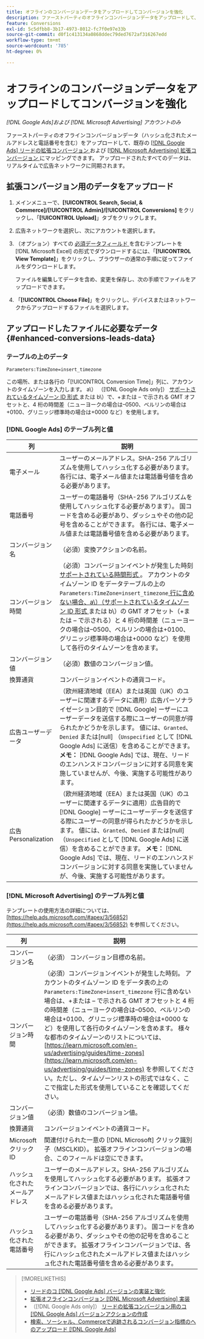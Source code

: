 ```yaml
---
title: オフラインのコンバージョンデータをアップロードしてコンバージョンを強化
description: ファーストパーティのオフラインコンバージョンデータをアップロードして、リードの強化コンバージョンおよび強化コンバージョンの  [!DNL Google Ads]  強化コンバージョンにマッピングする方法  [!DNL Microsoft Advertising]  説明します。
feature: Conversions
exl-id: 5c5dfbb8-3b17-4973-8012-fc7f0e97e33b
source-git-commit: d0f1c413134a0868ddec79ded7672af316267edd
workflow-type: tm+mt
source-wordcount: '785'
ht-degree: 0%

---
```


# オフラインのコンバージョンデータをアップロードしてコンバージョンを強化

*[!DNL Google Ads]および [!DNL Microsoft Advertising] アカウントのみ*

ファーストパーティのオフラインコンバージョンデータ（ハッシュ化されたメールアドレスと電話番号を含む）をアップロードして、既存の [[!DNL Google Ads]  リードの拡張コンバージョン ](/help/search-social-commerce/admin/conversion-metrics/conversion-action-google.md) および [[!DNL Microsoft Advertising]  拡張コンバージョン ](https://help.ads.microsoft.com/#apex/ads/en/60178) にマッピングできます。 アップロードされたすべてのデータは、リアルタイムで広告ネットワークに同期されます。

## 拡張コンバージョン用のデータをアップロード

1. メインメニューで、**[!UICONTROL Search, Social, & Commerce]/[!UICONTROL Admin]/[!UICONTROL Conversions]** をクリックし、「**[!UICONTROL Upload]**」タブをクリックします。

1. 広告ネットワークを選択し、次にアカウントを選択します。

1. （オプション）すべての [ 必須データフィールド ](#enhanced-conversions-leads-data) を含むテンプレートを [!DNL Microsoft Excel] の形式でダウンロードするには、「**[!UICONTROL View Template]**」をクリックし、ブラウザーの通常の手順に従ってファイルをダウンロードします。

   ファイルを編集してデータを含め、変更を保存し、次の手順でファイルをアップロードできます。

1. 「**[!UICONTROL Choose File]**」をクリックし、デバイスまたはネットワークからアップロードするファイルを選択します。

## アップロードしたファイルに必要なデータ {#enhanced-conversions-leads-data}

### テーブルの上のデータ

`Parameters:TimeZone=insert_timezone`

この場所、または各行の「[!UICONTROL Conversion Time]」列に、アカウントのタイムゾーンを入力します。 a\） （[!DNL Google Ads only]） [ サポートされているタイムゾーン ID 形式 ](https://developers.google.com/google-ads/api/data/codes-formats#timezone_ids) または b\）で、+または – で示される GMT オフセットと、4 桁の時間差（ニューヨークの場合は–0500、ベルリンの場合は+0100、グリニッジ標準時の場合は+0000 など）を使用します。

### [!DNL Google Ads] のテーブル列と値

| 列 | 説明 |
| ------ | ----------- |
| 電子メール | ユーザーのメールアドレス。SHA-256 アルゴリズムを使用してハッシュ化する必要があります。 各行には、電子メール値または電話番号値を含める必要があります。 |
| 電話番号 | ユーザーの電話番号（SHA-256 アルゴリズムを使用してハッシュ化する必要があります）。 国コードを含める必要があり、ダッシュやその他の記号を含めることができます。 各行には、電子メール値または電話番号値を含める必要があります。 |
| コンバージョン名 | （必須）変換アクションの名前。 |
| コンバージョン時間 | （必須）コンバージョンイベントが発生した時刻 [ サポートされている時間形式 ](https://support.google.com/google-ads/answer/7014069#prepare_data)。 アカウントのタイムゾーン ID をデータテーブルの上の `Parameters:TimeZone=insert_timezone`[ 行に含めない場合、a\）（サポートされているタイムゾーン ID 形式 ](https://developers.google.com/google-ads/api/data/codes-formats#timezone_ids) または b\）の GMT オフセット（+または – で示される）と 4 桁の時間差（ニューヨークの場合は–0500、ベルリンの場合は+0100、グリニッジ標準時の場合は+0000 など）を使用して各行のタイムゾーンを含めます。 |
| コンバージョン値 | （必須）数値のコンバージョン値。 |
| 換算通貨 | コンバージョンイベントの通貨コード。 |
| 広告ユーザーデータ | （欧州経済地域（EEA）または英国（UK）のユーザーに関連するデータに適用）広告パーソナライゼーション目的で [!DNL Google] ーザーにユーザーデータを送信する際にユーザーの同意が得られたかどうかを示します。 値には、`Granted`、`Denied` または\[null\] （`Unspecified` として [!DNL Google Ads] に送信）を含めることができます。 **メモ：** [!DNL Google Ads] では、現在、リードのエンハンスドコンバージョンに対する同意を実施していませんが、今後、実施する可能性があります。 |
| 広告Personalization | （欧州経済地域（EEA）または英国（UK）のユーザーに関連するデータに適用）広告目的で [!DNL Google] ーザーにユーザーデータを送信する際にユーザーの同意が得られたかどうかを示します。 値には、`Granted`、`Denied` または\[null\] （`Unspecified` として [!DNL Google Ads] に送信）を含めることができます。 **メモ：** [!DNL Google Ads] では、現在、リードのエンハンスドコンバージョンに対する同意を実施していませんが、今後、実施する可能性があります。 |

### [!DNL Microsoft Advertising] のテーブル列と値

テンプレートの使用方法の詳細については、[https://help.ads.microsoft.com/#apex/3/56852](https://help.ads.microsoft.com/#apex/3/56852) を参照してください。

| 列 | 説明 |
| ------ | ----------- |
| コンバージョン名 | （必須） コンバージョン目標の名前。 |
| コンバージョン時間 | （必須）コンバージョンイベントが発生した時刻。 アカウントのタイムゾーン ID をデータ表の上の `Parameters:TimeZone=insert_timezone` 行に含めない場合は、+または – で示される GMT オフセットと 4 桁の時間差（ニューヨークの場合は–0500、ベルリンの場合は+0100、グリニッジ標準時の場合は+0000 など）を使用して各行のタイムゾーンを含めます。 様々な都市のタイムゾーンのリストについては、[https://learn.microsoft.com/en-us/advertising/guides/time-zones](https://learn.microsoft.com/en-us/advertising/guides/time-zones) を参照してください。ただし、タイムゾーンリストの形式ではなく、ここで指定した形式を使用していることを確認してください。 |
| コンバージョン値 | （必須）数値のコンバージョン値。 |
| 換算通貨 | コンバージョンイベントの通貨コード。 |
| Microsoft クリック ID | 関連付けられた一意の [!DNL Microsoft] クリック識別子（MSCLKID）。 拡張オフラインコンバージョンの場合、このフィールドは空にできます。 |
| ハッシュ化されたメールアドレス | ユーザーのメールアドレス。SHA-256 アルゴリズムを使用してハッシュ化する必要があります。 拡張オフラインコンバージョンでは、各行にハッシュ化されたメールアドレス値またはハッシュ化された電話番号値を含める必要があります。 |
| ハッシュ化された電話番号 | ユーザーの電話番号（SHA-256 アルゴリズムを使用してハッシュ化する必要があります）。 国コードを含める必要があり、ダッシュやその他の記号を含めることができます。 拡張オフラインコンバージョンでは、各行にハッシュ化されたメールアドレス値またはハッシュ化された電話番号値を含める必要があります。 |

>[!MORELIKETHIS]
>
>* [ リードのコ  [!DNL Google Ads]  バージョンの実装と強化 ](/help/search-social-commerce/campaign-management/special-workflows/google-enhanced-conversions-leads.md)
>* [ 拡張オフラインコンバージョン  [!DNL Microsoft Advertising]  実装 ](/help/search-social-commerce/campaign-management/special-workflows/microsoft-enhanced-conversions.md)
>* （[!DNL Google Ads only]） [ リードの拡張コンバージョン用のコ  [!DNL Google Ads]  バージョンアクションの作成 ](/help/search-social-commerce/admin/conversion-metrics/conversion-action-google.md)
>* [ 検索、ソーシャル、Commerceで追跡されるコンバージョン指標のへのアップロード  [!DNL Google Ads]](/help/search-social-commerce/tools/conversion-metrics-upload-to-google.md)
